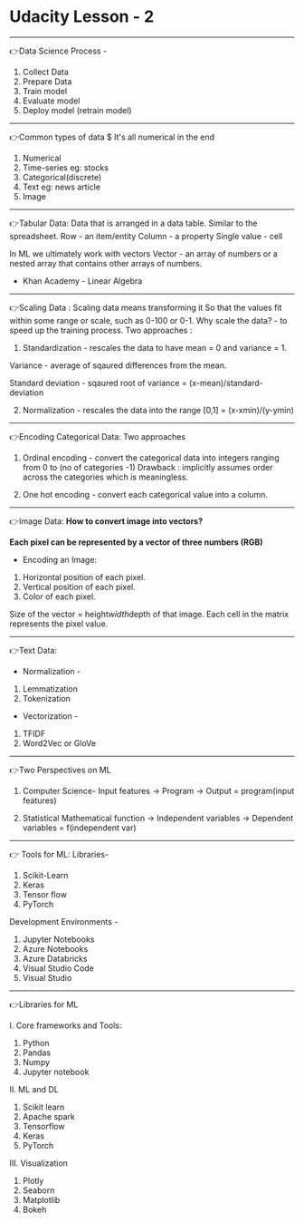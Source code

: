 # Udacity Lesson - 2
---
👉Data Science Process -
1. Collect Data
2. Prepare Data
3. Train model
4. Evaluate model
5. Deploy model (retrain model)

---

👉Common types of data
$ It's all numerical in the end 
1. Numerical
2. Time-series eg: stocks
3. Categorical(discrete)
4. Text eg: news article 
5. Image

---

👉Tabular Data:
Data that is arranged in a data table. Similar to the spreadsheet.
Row - an item/entity
Column - a property 
Single value - cell

In ML we ultimately work with vectors 
Vector - an array of numbers or a nested array that contains other arrays of numbers.

- Khan Academy - Linear Algebra 

---

👉Scaling Data : 
Scaling data means transforming it So that the values fit within some range or scale, such as 0-100 or 0-1. 
Why scale the data? - to speed up the training process. 
Two approaches : 
1. Standardization - rescales the data to have mean = 0 and variance = 1. 

Variance - average of sqaured differences from the mean.

Standard deviation - sqaured root of variance = (x-mean)/standard-deviation 

2. Normalization - rescales the data into the range [0,1] = (x-xmin)/(y-ymin)

---

👉Encoding Categorical Data: 
Two approaches 

1. Ordinal encoding - convert the categorical data into integers ranging from 0 to (no of categories -1)
Drawback : implicitly assumes order across the categories which is meaningless. 

2. One hot encoding - convert each categorical value into a column. 

---

👉Image Data: 
**How to convert image into vectors?** 

**Each pixel can be represented by a vector of three numbers (RGB)**

- Encoding an Image: 
1. Horizontal position of each pixel.
2. Vertical position of each pixel.
3. Color of each pixel. 

Size of the vector = height*width*depth of that image. 
Each cell in the matrix represents the pixel value. 

---

👉Text Data:
- Normalization -
1. Lemmatization 
2. Tokenization 

- Vectorization - 
1. TFIDF
2. Word2Vec or GloVe

---

👉Two Perspectives on ML

1. Computer Science-
Input features -> Program -> Output = program(input features)

2. Statistical 
Mathematical function ->  Independent variables -> Dependent variables = f(independent var)

---

👉 Tools for ML:
Libraries- 
1. Scikit-Learn 
2. Keras 
3. Tensor flow
4. PyTorch 

Development Environments - 
1. Jupyter Notebooks
2. Azure Notebooks 
3. Azure Databricks 
4. Visual Studio Code
5. Visual Studio

---

👉Libraries for ML

I. Core frameworks and Tools:
1. Python
2. Pandas
3. Numpy
4. Jupyter notebook

II. ML and DL
1. Scikit learn
2. Apache spark
3. Tensorflow
4. Keras 
5. PyTorch

III. Visualization
1. Plotly
2. Seaborn
3. Matplotlib
4. Bokeh
